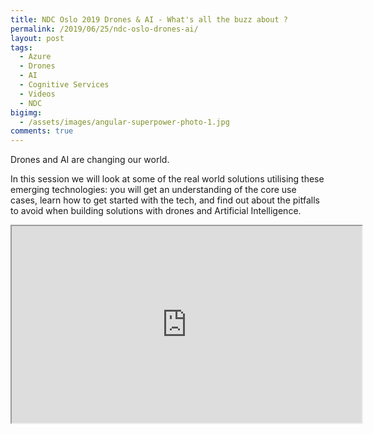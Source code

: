 ```yaml
---
title: NDC Oslo 2019 Drones & AI - What's all the buzz about ?
permalink: /2019/06/25/ndc-oslo-drones-ai/
layout: post
tags:
  - Azure
  - Drones
  - AI
  - Cognitive Services
  - Videos
  - NDC
bigimg:
  - /assets/images/angular-superpower-photo-1.jpg
comments: true
---
```


Drones and AI are changing our world.

In this session we will look at some of the real world solutions utilising these emerging technologies: you will get an understanding of the core use cases, learn how to get started with the tech, and find out about the pitfalls to avoid when building solutions with drones and Artificial Intelligence.

<!-- << youtube omHp3NxKcVs %} -->
<iframe width="560" height="315" src="https://www.youtube.com/embed/omHp3NxKcVs" ></iframe>

